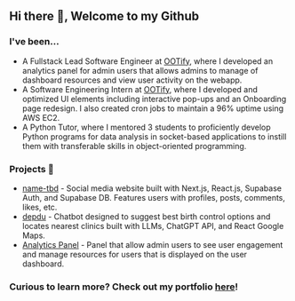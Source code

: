 ## Hi there 👋, Welcome to my Github

### I've been...
- A Fullstack Lead Software Engineer at [OOTify](https://ootify.com/), where I developed an analytics panel for admin users that allows admins to manage of dashboard resources and view user activity on the webapp.
- A Software Engineering Intern at [OOTify](https://ootify.com/), where I developed and optimized UI elements including interactive pop-ups and an Onboarding page redesign. I also created cron jobs to maintain a 96% uptime using AWS EC2.
- A Python Tutor, where I mentored 3 students to proficiently develop Python programs for data analysis in socket-based applications to instill them with transferable skills in object-oriented programming.

### Projects 🧰
- [name-tbd](https://github.com/ayyta/nametbd) - Social media website built with Next.js, React.js, Supabase Auth, and Supabase DB. Features users with profiles, posts, comments, likes, etc.
- [depdu](https://github.com/josegonz115/depdu) - Chatbot designed to suggest best birth control options and locates nearest clinics built with LLMs, ChatGPT API, and React Google Maps.
- [Analytics Panel](https://amyong.me/projects/analytics-panel) - Panel that allow admin users to see user engagement and manage resources for users that is displayed on the user dashboard.

### Curious to learn more? Check out my portfolio [here](https://amyong.me/)!
